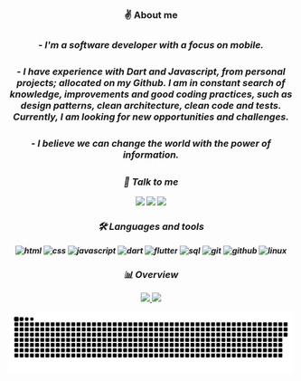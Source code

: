 <div align="center">
  <h3><b>✌️ About me<b><h3>
    <h5><i>- I'm a software developer with a focus on mobile.<i></h5>
    <h5><i>- I have experience with Dart and Javascript, from personal projects; allocated on my Github. I am in constant search of knowledge, improvements and good coding practices, such as design patterns, clean architecture, clean code and tests. Currently, I am looking for new opportunities and challenges.<i></h5>
    <h5><i>- I believe we can change the world with the power of information.<i></h5>
</div>
    
<div align="center">
    <h3><b>📩 Talk to me<b></h3>
    <a href="https://discord.gg/TYNw4X9M" target="_blank"><img src="https://img.shields.io/badge/Discord-7289DA?style=for-the-badge&logo=discord&logoColor=white" target="_blank"></a> 
    <a href = "mailto:contategabrielctt@gmail.com"><img src="https://img.shields.io/badge/Gmail-D14836?style=for-the-badge&logo=gmail&logoColor=white" target="_blank"></a>
    <a href="https://www.linkedin.com/in/coutinho-gabriel/" target="_blank"><img src="https://img.shields.io/badge/-LinkedIn-%230077B5?style=for-the-badge&logo=linkedin&logoColor=white" target="_blank"></a>
</div>
    
<div align="center">
  <h3><b>🛠 Languages and tools<b></h3>
    <img align="center" alt="html" height="30" width="40" src="https://cdn.jsdelivr.net/gh/devicons/devicon/icons/html5/html5-original.svg">
    <img align="center" alt="css" height="30" width="40" src="https://cdn.jsdelivr.net/gh/devicons/devicon/icons/css3/css3-original.svg">
    <img align="center" alt="javascript" height="30" width="40" src="https://cdn.jsdelivr.net/gh/devicons/devicon/icons/javascript/javascript-original.svg">
    <img align="center" alt="dart" height="30" width="40" src="https://cdn.jsdelivr.net/gh/devicons/devicon/icons/dart/dart-original.svg">
    <img align="center" alt="flutter" height="30" width="40" src="https://cdn.jsdelivr.net/gh/devicons/devicon/icons/flutter/flutter-original.svg">
    <img align="center" alt="sql" height="30" width="40" src="https://cdn.jsdelivr.net/gh/devicons/devicon/icons/mysql/mysql-original.svg">
    <img align="center" alt="git" height="30" width="40" src="https://cdn.jsdelivr.net/gh/devicons/devicon/icons/git/git-original.svg">
    <img align="center" alt="github" height="30" width="40" src="https://cdn.jsdelivr.net/gh/devicons/devicon/icons/github/github-original.svg">
    <img align="center" alt="linux" height="30" width="40" src="https://cdn.jsdelivr.net/gh/devicons/devicon/icons/linux/linux-original.svg">
</div>

<div align="center">
  <h3><b>📊 Overview<b></h3>
    <a href="https://github.com/coutinho-gabriel">
     <img height="135em" src="https://github-readme-stats.vercel.app/api?username=coutinho-gabriel&show_icons=true&theme=tokyonight&include_all_commits=true&count_private=true"/>
      <img height="135em" src="https://github-readme-stats.vercel.app/api/top-langs/?username=coutinho-gabriel&layout=compact&langs_count=7&theme=tokyonight"/>
</div>

<div align="center">

  ![Snake animation](https://github.com/coutinho-gabriel/coutinho-gabriel/blob/output/github-contribution-grid-snake.svg)

</div>

